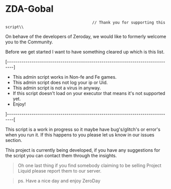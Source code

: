 # ZDA-Gobal

                                     
                                          // Thank you for supporting this script\\

On behave of the developers of Zeroday, we would like to formerly welcome you to the Community.

Before we get started I want to have something cleared up which is this list.

[---------------------------------------------------------------------------------]


- This admin script works in Non-fe and Fe games.
- This admin script does not log your ip or Uid.
- This admin script is not a virus in anyway.
- If this script doesn't load on your executor that means it's not supported yet.
- Enjoy!


]---------------------------------------------------------------------------------[

This script is a work in progress so it maybe have bug's/glitch's or error's when you run it. If this happens to you please let us know in our issues section.

This project is currently being developed, if you have any suggestions for the script you can contact them through the insights.




>Oh one last thing if you find somebody claiming to be selling Project Liquid please report them to our server.

>ps. Have a nice day and enjoy ZeroDay
